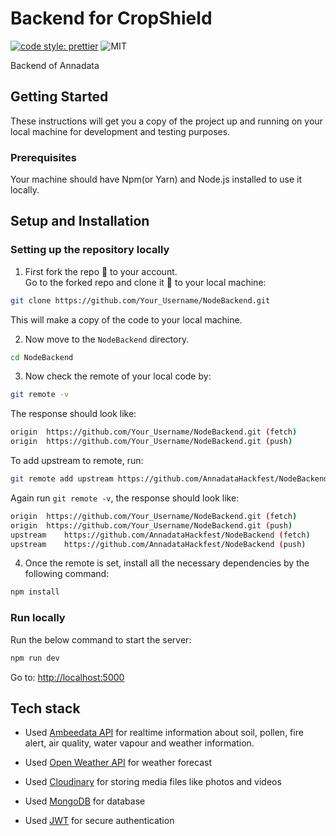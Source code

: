 # Backend for CropShield

[![code style: prettier](https://img.shields.io/badge/code_style-prettier-ff69b4.svg?style=flat-square)](https://github.com/prettier/prettier)
![MIT](https://img.shields.io/github/license/AnnadataHackfest/NodeBackend?color=blue)

Backend of Annadata

## Getting Started

These instructions will get you a copy of the project up and running on your local machine for development and testing purposes.

### Prerequisites

Your machine should have Npm(or Yarn) and Node.js installed to use it locally.

## Setup and Installation

### Setting up the repository locally

1. First fork the repo :fork_and_knife: to your account.  
   Go to the forked repo and clone it :busts_in_silhouette: to your local machine:

```sh
git clone https://github.com/Your_Username/NodeBackend.git
```

This will make a copy of the code to your local machine.

2. Now move to the `NodeBackend` directory.

```sh
cd NodeBackend
```

3. Now check the remote of your local code by:

```sh
git remote -v
```

The response should look like:

```sh
origin	https://github.com/Your_Username/NodeBackend.git (fetch)
origin	https://github.com/Your_Username/NodeBackend.git (push)
```

To add upstream to remote, run:

```sh
git remote add upstream https://github.com/AnnadataHackfest/NodeBackend.git
```

Again run `git remote -v`, the response should look like:

```sh
origin	https://github.com/Your_Username/NodeBackend.git (fetch)
origin	https://github.com/Your_Username/NodeBackend.git (push)
upstream	https://github.com/AnnadataHackfest/NodeBackend (fetch)
upstream	https://github.com/AnnadataHackfest/NodeBackend (push)
```

4. Once the remote is set, install all the necessary dependencies by the following command:

```sh
npm install
```

### Run locally

Run the below command to start the server:

```sh
npm run dev
```

Go to: [http://localhost:5000](http://localhost:5000)

## Tech stack

- Used [Ambeedata API](https://docs.ambeedata.com/#soil-latest-geospatial) for realtime information about soil, pollen, fire alert, air quality, water vapour and weather information.

- Used [Open Weather API](https://openweathermap.org/api) for weather forecast

- Used [Cloudinary](https://cloudinary.com/) for storing media files like photos and videos

- Used [MongoDB](https://www.mongodb.com/) for database

- Used [JWT](https://jwt.io/) for secure authentication

